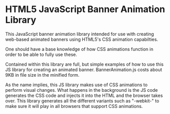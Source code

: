 HTML5 JavaScript Banner Animation Library
==================

This JavaScript banner animation library intended for use with creating web-based 
animated banners using HTML5's CSS animation capabilties.

One should have a base knowledge of how CSS animations function in order to be 
able to fully use these.

Contained within this library are full, but simple examples of how to use this 
JS library for creating an animated banner. BannerAnimation.js costs about 9KB 
in file size in the minified form.

As the name implies, this JS library makes use of CSS animations to perform 
visual changes. What happens in the background is the JS code generates the CSS 
code and injects it into the HTML and the browser takes over. This library 
generates all the different variants such as "-webkit-" to make sure it will 
play in all browsers that support CSS animations.